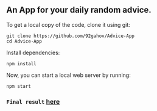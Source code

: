 ## An App for your daily random advice.

To get a local copy of the code, clone it using git:

```
git clone https://github.com/92gahov/Advice-App
cd Advice-App
```

Install dependencies:

```
npm install
```

Now, you can start a local web server by running:

```
npm start
```

### `Final result` <a href="https://advice-app-app.surge.sh/" target="_blank">here</a>